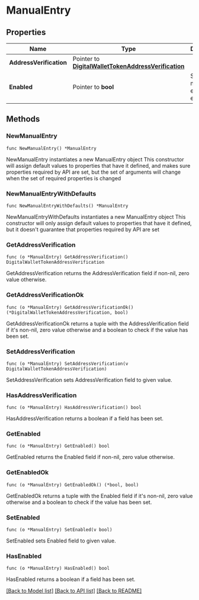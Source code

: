 # ManualEntry

## Properties

Name | Type | Description | Notes
------------ | ------------- | ------------- | -------------
**AddressVerification** | Pointer to [**DigitalWalletTokenAddressVerification**](DigitalWalletTokenAddressVerification.md) |  | [optional] 
**Enabled** | Pointer to **bool** | Specifies if manual entry is enabled. | [optional] [default to false]

## Methods

### NewManualEntry

`func NewManualEntry() *ManualEntry`

NewManualEntry instantiates a new ManualEntry object
This constructor will assign default values to properties that have it defined,
and makes sure properties required by API are set, but the set of arguments
will change when the set of required properties is changed

### NewManualEntryWithDefaults

`func NewManualEntryWithDefaults() *ManualEntry`

NewManualEntryWithDefaults instantiates a new ManualEntry object
This constructor will only assign default values to properties that have it defined,
but it doesn't guarantee that properties required by API are set

### GetAddressVerification

`func (o *ManualEntry) GetAddressVerification() DigitalWalletTokenAddressVerification`

GetAddressVerification returns the AddressVerification field if non-nil, zero value otherwise.

### GetAddressVerificationOk

`func (o *ManualEntry) GetAddressVerificationOk() (*DigitalWalletTokenAddressVerification, bool)`

GetAddressVerificationOk returns a tuple with the AddressVerification field if it's non-nil, zero value otherwise
and a boolean to check if the value has been set.

### SetAddressVerification

`func (o *ManualEntry) SetAddressVerification(v DigitalWalletTokenAddressVerification)`

SetAddressVerification sets AddressVerification field to given value.

### HasAddressVerification

`func (o *ManualEntry) HasAddressVerification() bool`

HasAddressVerification returns a boolean if a field has been set.

### GetEnabled

`func (o *ManualEntry) GetEnabled() bool`

GetEnabled returns the Enabled field if non-nil, zero value otherwise.

### GetEnabledOk

`func (o *ManualEntry) GetEnabledOk() (*bool, bool)`

GetEnabledOk returns a tuple with the Enabled field if it's non-nil, zero value otherwise
and a boolean to check if the value has been set.

### SetEnabled

`func (o *ManualEntry) SetEnabled(v bool)`

SetEnabled sets Enabled field to given value.

### HasEnabled

`func (o *ManualEntry) HasEnabled() bool`

HasEnabled returns a boolean if a field has been set.


[[Back to Model list]](../README.md#documentation-for-models) [[Back to API list]](../README.md#documentation-for-api-endpoints) [[Back to README]](../README.md)


